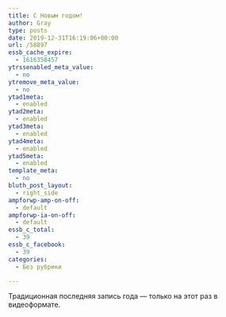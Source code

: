 ```yaml
---
title: С Новым годом!
author: Gray
type: posts
date: 2019-12-31T16:19:06+00:00
url: /58897
essb_cache_expire:
  - 1616358457
ytrssenabled_meta_value:
  - no
ytremove_meta_value:
  - no
ytad1meta:
  - enabled
ytad2meta:
  - enabled
ytad3meta:
  - enabled
ytad4meta:
  - enabled
ytad5meta:
  - enabled
template_meta:
  - no
bluth_post_layout:
  - right_side
ampforwp-amp-on-off:
  - default
ampforwp-ia-on-off:
  - default
essb_c_total:
  - 39
essb_c_facebook:
  - 39
categories:
  - Без рубрики

---
```








Традиционная последняя запись года — только на этот раз в видеоформате.<figure class="wp-block-embed-youtube aligncenter wp-block-embed is-type-video is-provider-youtube wp-embed-aspect-16-9 wp-has-aspect-ratio">

<div class="wp-block-embed__wrapper">
  <span class="embed-youtube" style="text-align:center; display: block;"></span>
</figure>